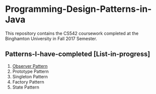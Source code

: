 # Programming-Design-Patterns-in-Java
This repository contains the CS542 coursework completed at the Binghamton University in Fall 2017 Semester.

## Patterns-I-have-completed [List-in-progress]
1. [Observer Pattern](https://github.com/anirtek/Design-Patterns/tree/master/02%20Observer%20Pattern)
2. Prototype Pattern
3. Singleton Pattern
4. Factory Pattern
5. State Pattern
